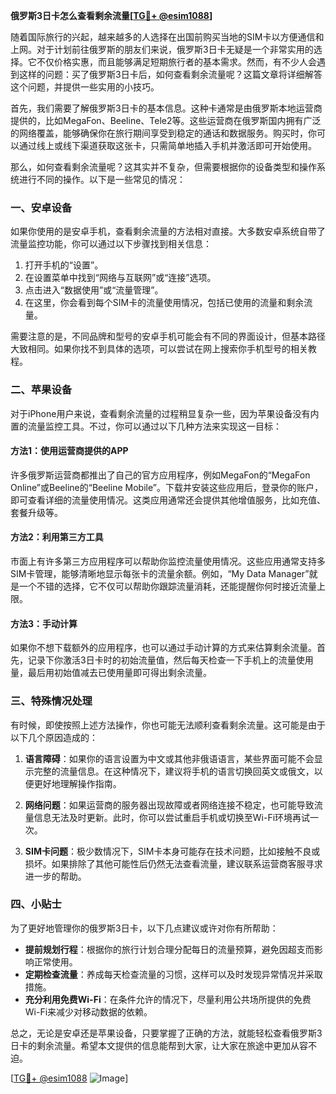 **俄罗斯3日卡怎么查看剩余流量[[TG💪+ @esim1088](https://t.me/s/esim1088)]**

随着国际旅行的兴起，越来越多的人选择在出国前购买当地的SIM卡以方便通信和上网。对于计划前往俄罗斯的朋友们来说，俄罗斯3日卡无疑是一个非常实用的选择。它不仅价格实惠，而且能够满足短期旅行者的基本需求。然而，有不少人会遇到这样的问题：买了俄罗斯3日卡后，如何查看剩余流量呢？这篇文章将详细解答这个问题，并提供一些实用的小技巧。

首先，我们需要了解俄罗斯3日卡的基本信息。这种卡通常是由俄罗斯本地运营商提供的，比如MegaFon、Beeline、Tele2等。这些运营商在俄罗斯国内拥有广泛的网络覆盖，能够确保你在旅行期间享受到稳定的通话和数据服务。购买时，你可以通过线上或线下渠道获取这张卡，只需简单地插入手机并激活即可开始使用。

那么，如何查看剩余流量呢？这其实并不复杂，但需要根据你的设备类型和操作系统进行不同的操作。以下是一些常见的情况：

### **一、安卓设备**
如果你使用的是安卓手机，查看剩余流量的方法相对直接。大多数安卓系统自带了流量监控功能，你可以通过以下步骤找到相关信息：
1. 打开手机的“设置”。
2. 在设置菜单中找到“网络与互联网”或“连接”选项。
3. 点击进入“数据使用”或“流量管理”。
4. 在这里，你会看到每个SIM卡的流量使用情况，包括已使用的流量和剩余流量。

需要注意的是，不同品牌和型号的安卓手机可能会有不同的界面设计，但基本路径大致相同。如果你找不到具体的选项，可以尝试在网上搜索你手机型号的相关教程。

### **二、苹果设备**
对于iPhone用户来说，查看剩余流量的过程稍显复杂一些，因为苹果设备没有内置的流量监控工具。不过，你可以通过以下几种方法来实现这一目标：

#### 方法1：使用运营商提供的APP
许多俄罗斯运营商都推出了自己的官方应用程序，例如MegaFon的“MegaFon Online”或Beeline的“Beeline Mobile”。下载并安装这些应用后，登录你的账户，即可查看详细的流量使用情况。这类应用通常还会提供其他增值服务，比如充值、套餐升级等。

#### 方法2：利用第三方工具
市面上有许多第三方应用程序可以帮助你监控流量使用情况。这些应用通常支持多SIM卡管理，能够清晰地显示每张卡的流量余额。例如，“My Data Manager”就是一个不错的选择，它不仅可以帮助你跟踪流量消耗，还能提醒你何时接近流量上限。

#### 方法3：手动计算
如果你不想下载额外的应用程序，也可以通过手动计算的方式来估算剩余流量。首先，记录下你激活3日卡时的初始流量值，然后每天检查一下手机上的流量使用量，最后用初始值减去已使用量即可得出剩余流量。

### **三、特殊情况处理**
有时候，即使按照上述方法操作，你也可能无法顺利查看剩余流量。这可能是由于以下几个原因造成的：

1. **语言障碍**：如果你的语言设置为中文或其他非俄语语言，某些界面可能不会显示完整的流量信息。在这种情况下，建议将手机的语言切换回英文或俄文，以便更好地理解操作指南。
   
2. **网络问题**：如果运营商的服务器出现故障或者网络连接不稳定，也可能导致流量信息无法及时更新。此时，你可以尝试重启手机或切换至Wi-Fi环境再试一次。

3. **SIM卡问题**：极少数情况下，SIM卡本身可能存在技术问题，比如接触不良或损坏。如果排除了其他可能性后仍然无法查看流量，建议联系运营商客服寻求进一步的帮助。

### **四、小贴士**
为了更好地管理你的俄罗斯3日卡，以下几点建议或许对你有所帮助：

- **提前规划行程**：根据你的旅行计划合理分配每日的流量预算，避免因超支而影响正常使用。
- **定期检查流量**：养成每天检查流量的习惯，这样可以及时发现异常情况并采取措施。
- **充分利用免费Wi-Fi**：在条件允许的情况下，尽量利用公共场所提供的免费Wi-Fi来减少对移动数据的依赖。

总之，无论是安卓还是苹果设备，只要掌握了正确的方法，就能轻松查看俄罗斯3日卡的剩余流量。希望本文提供的信息能帮到大家，让大家在旅途中更加从容不迫。

[[TG💪+ @esim1088](https://t.me/s/esim1088) ![Image](https://i.postimg.cc/4NQfJmqS/Snipaste-2025-05-13-00-14-12.png)]